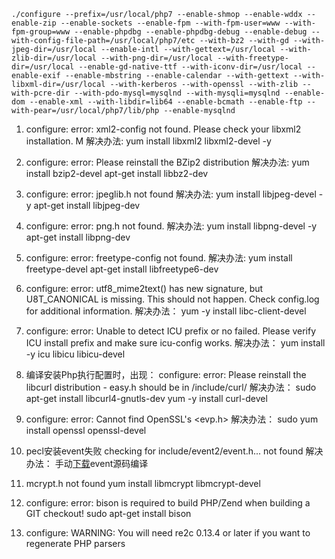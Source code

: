 ```
./configure --prefix=/usr/local/php7 --enable-shmop --enable-wddx --enable-zip --enable-sockets --enable-fpm --with-fpm-user=www --with-fpm-group=www --enable-phpdbg --enable-phpdbg-debug --enable-debug --with-config-file-path=/usr/local/php7/etc --with-bz2 --with-gd --with-jpeg-dir=/usr/local --enable-intl --with-gettext=/usr/local --with-zlib-dir=/usr/local --with-png-dir=/usr/local --with-freetype-dir=/usr/local --enable-gd-native-ttf --with-iconv-dir=/usr/local --enable-exif --enable-mbstring --enable-calendar --with-gettext --with-libxml-dir=/usr/local --with-kerberos --with-openssl --with-zlib --with-pcre-dir --with-pdo-mysql=mysqlnd --with-mysqli=mysqlnd --enable-dom --enable-xml --with-libdir=lib64 --enable-bcmath --enable-ftp --with-pear=/usr/local/php7/lib/php --enable-mysqlnd

```

1. configure: error: xml2-config not found. Please check your libxml2 installation.
 M 解决办法:
  yum install libxml2 libxml2-devel -y

2. configure: error: Please reinstall the BZip2 distribution
 解决办法:
  yum install bzip2-devel
  apt-get install libbz2-dev

3. configure: error: jpeglib.h not found
 解决办法:
 yum install libjpeg-devel -y
 apt-get install libjpeg-dev
 
4. configure: error: png.h not found.
 解决办法:
 yum install libpng-devel -y
 apt-get install libpng-dev
 
5. configure: error: freetype-config not found.
 解决办法:
 yum install  freetype-devel
 apt-get install libfreetype6-dev

6. configure: error: utf8_mime2text() has new signature, but U8T_CANONICAL is missing. This should not happen. Check config.log for additional information.
 解决办法：
 yum -y install libc-client-devel
 
7. configure: error: Unable to detect ICU prefix or no failed. Please verify ICU install prefix and make sure icu-config works.
 解决办法：
 yum install -y icu libicu libicu-devel
 
8. 编译安装Php执行配置时，出现：
   configure: error: Please reinstall the libcurl distribution - easy.h should be in <curl-dir>/include/curl/
   解决办法：
   sudo apt-get install libcurl4-gnutls-dev 
   yum -y install curl-devel
 
9. configure: error: Cannot find OpenSSL\'s <evp.h>
  解决办法：
  sudo 
  yum install openssl openssl-devel
 
10. pecl安装event失败 checking for include/event2/event.h... not found
 解决办法：
 手动[下载](https://github.com/expressif/pecl-event-libevent)event源码编译
 
11. mcrypt.h not found
 yum install libmcrypt libmcrypt-devel
 
12. configure: error: bison is required to build PHP/Zend when building a GIT checkout!
 sudo apt-get install bison
 
13. configure: WARNING: You will need re2c 0.13.4 or later if you want to regenerate PHP parsers
